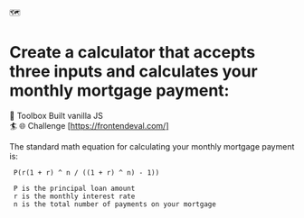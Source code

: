 🗺️ 
# Create a calculator that accepts three inputs and calculates your monthly mortgage payment:

🧰 Toolbox Built vanilla JS  
🏄 
🌐 Challenge [https://frontendeval.com/]
 
 The standard math equation
 for calculating your monthly mortgage payment is:

     P(r(1 + r) ^ n / ((1 + r) ^ n) - 1))

     P is the principal loan amount
     r is the monthly interest rate
     n is the total number of payments on your mortgage